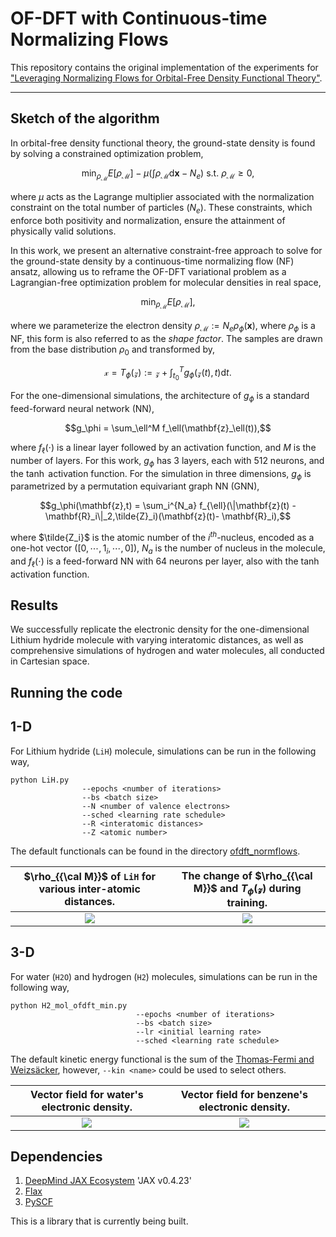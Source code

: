 # OF-DFT with Continuous-time Normalizing Flows

This repository contains the original implementation of the experiments for ["Leveraging Normalizing Flows for Orbital-Free Density Functional Theory"](https://arxiv.org/abs/2404.08764).

--------------------

## Sketch of the algorithm

In orbital-free density functional theory, the ground-state density is found by solving a constrained optimization problem,
    
$$\min_{\rho_\mathcal{M}}  E[\rho_\mathcal{M}] - \mu \left(\int \rho_\mathcal{M} \mathrm{d} \mathbf{x} - N_{e} \right ) \ \text{s.t. } \rho_\mathcal{M} \geq 0,$$ 

where $\mu$ acts as the Lagrange multiplier associated with the normalization constraint on the total number of particles $\left(N_{e}\right)$. These constraints, which enforce both positivity and normalization, 
ensure the attainment of physically valid solutions.

In this work, we present an alternative constraint-free approach to solve for the ground-state density by a continuous-time normalizing flow (NF) ansatz, allowing us to reframe the OF-DFT variational problem as a Lagrangian-free optimization problem for molecular densities in real space,
<!---  
$$\min_{\rho_\mathcal{M}}  E[\rho_\mathcal{M}] \cancel{- \mu \left(\int \rho_\mathcal{M} \mathrm{d} \mathbf{x} - N_{e} \right )} \ \text{s.t. } \rho_\mathcal{M} \geq 0.$$  
--->
$$\min_{\rho_\mathcal{M}}  E[\rho_\mathcal{M}],$$

where we parameterize the electron density $\rho_\mathcal{M} := N_{e}  \rho_{\phi}(\mathbf{x})$, where $\rho_{\phi}$ is a NF, this form is also referred to as the *shape factor*. The samples are drawn from the base distribution $\rho_0$ and transformed by, 

$$\mathcal{x} = T_\phi(\mathcal{z}) := \mathcal{z} + \int_{t_{0}}^{T} g_\phi(\mathcal{z}(t),t) \mathrm{d}t.$$

For the one-dimensional simulations, the architecture of $g_\phi$ is a standard feed-forward neural network (NN),

$$g_\phi = \sum_\ell^M f_\ell(\mathbf{z}_\ell(t)),$$

where $f_\ell(\cdot)$ is a linear layer followed by an activation function, and $M$ is the number of layers. For this work, $g_\phi$ has 3 layers, each with 512 neurons, and the $\tanh$ activation function. For the simulation in three dimensions, $g_\phi$ is parametrized by a permutation equivariant graph NN (GNN), 

$$g_\phi(\mathbf{z},t) = \sum_i^{N_a} f_{\ell}(\|\mathbf{z}(t) - \mathbf{R}_i\|_2,\tilde{Z}_i)(\mathbf{z}(t)- \mathbf{R}_i),$$

where $\tilde{Z_i}$ is the atomic number of the $i^{th}$-nucleus, encoded as a one-hot vector ($[0,\cdots,1_{i},\cdots,0]$), $N_a$ is the number of nucleus in the molecule, and $f_{\ell}(\cdot)$ is a feed-forward NN with $64$ neurons per layer, also with the $\tanh$ activation function.

## Results

We successfully replicate the electronic density for the one-dimensional Lithium hydride molecule with varying interatomic distances, as well as comprehensive simulations of hydrogen and water molecules, all conducted in
Cartesian space.

## Running the code 

## 1-D 
For Lithium hydride ($\texttt{LiH}$) molecule, simulations can be run in the following way, 
```
python LiH.py
                --epochs <number of iterations>
                --bs <batch size>
                --N <number of valence electrons>
                --sched <learning rate schedule>
                --R <interatomic distances>
                --Z <atomic number> 
```
The default functionals can be found in the directory [ofdft_normflows](https://github.com/RodrigoAVargasHdz/ofdft_normflows/tree/ml4phys2023/ofdft_normflows#readme).

|$\rho_{{\cal M}}$ of $\texttt{LiH}$ for various inter-atomic distances.|The change of $\rho_{{\cal M}}$ and $T_\phi(\mathcal{z})$ during training.|
|:--:|:--:|
|![](https://github.com/RodrigoAVargasHdz/ofdft_normflows/blob/dev_OF-DFT_JPC/Assets/DiffR.png)|![](https://github.com/RodrigoAVargasHdz/ofdft_normflows/blob/dev_OF-DFT_JPC/Assets/LiH_ODE.gif)|

## 3-D 
For water ($\texttt{H2O}$) and hydrogen ($\texttt{H2}$) molecules, simulations can be run in the following way,
```
python H2_mol_ofdft_min.py
                            --epochs <number of iterations>
                            --bs <batch size>
                            --lr <initial learning rate>
                            --sched <learning rate schedule>          
```
The default kinetic energy functional is the sum of the [Thomas-Fermi and Weizsäcker](https://github.com/RodrigoAVargasHdz/ofdft_normflows/tree/ml4phys2023/ofdft_normflows#readme), however, ``` --kin <name> ``` could be used to select others.

|Vector field for water's electronic density.|Vector field for benzene's electronic density.|
|:----:|:----:|
|![](https://github.com/RodrigoAVargasHdz/ofdft_normalizing-flows/blob/main/Assets/Vector_field.gif)|![](https://github.com/RodrigoAVargasHdz/ofdft_normalizing-flows/blob/main/Assets/BENZENE.gif)| 




## Dependencies

1. [DeepMind JAX Ecosystem]([jax.readthedocs.io/](https://deepmind.google/discover/blog/using-jax-to-accelerate-our-research/)) 'JAX v0.4.23' 
2. [Flax](flax.readthedocs.io/)
3. [PySCF](pyscf.org/)

This is a library that is currently being built.
